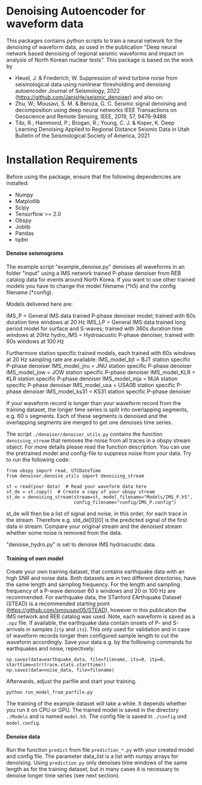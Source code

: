 # Denoising Autoencoder for waveform data

This packages contains python scripts to train a neural network for the denoising of waveform data, as used in the publication "Deep neural network based denoising of regional seismic waveforms and impact on analysis of North Korean nuclear tests".
This package is based on the work by  
 * Heuel, J. & Friederich, W. Suppression of wind turbine noise from seismological data using nonlinear thresholding and denoising autoencoder Journal of Seismology, 2022 (https://github.com/JanisHe/seismic_denoiser)
 and also on:
 * Zhu, W.; Mousavi, S. M. & Beroza, G. C. Seismic signal denoising and decomposition using deep neural networks IEEE Transactions on Geoscience and Remote Sensing, IEEE, 2019, 57, 9476-9488
 * Tibi, R.; Hammond, P.; Brogan, R.; Young, C. J. & Koper, K. Deep Learning Denoising Applied to Regional Distance Seismic Data in Utah Bulletin of the Seismological Society of America, 2021


# Installation Requirements

 Before using the package, ensure that the following dependencies are installed:

 * Numpy
 * Matplotlib
 * Scipy
 * Tensorflow >= 2.0
 * Obspy
 * Joblib
 * Pandas
 * tqdm


#### Denoise seismograms

The example script "example_denoise.py" denoises all waveforms in an folder "input" using a IMS network trained P-phase denoiser from REB catalog data for events around North Korea. 
If you want to use other trained models you have to change the model filename (*h5) and the config filename (*config).

Models delivered here are:

IMS_P = General IMS data trained P-phase denoiser model; trained with 60s duration time windows at 20 Hz
IMS_LP = General IMS data trained long period model for surface and S-waves; trained with 360s duration time windows at 20Hz
hydro_IMS = Hydroacustic P-phase denoiser, trained with 60s windows at 100 Hz


Furthermore station specific trained models, each trained with 60s windows at 20 Hz sampling rate are available:
IMS_model_bjt = BJT station specific P-phase denoiser
IMS_model_jnu = JNU station specific P-phase denoiser
IMS_model_jow = JOW station specific P-phase denoiser
IMS_model_KLR = KLR station specific P-phase denoiser
IMS_model_mja = MJA station specific P-phase denoiser
IMS_model_usa = USA0B station specific P-phase denoiser
IMS_model_ks31 = KS31 station specific P-phase denoiser



If your waveform record is longer than your waveform record from the training dataset, the longer time series is split into
overlapping segments, e.g. 60 s segments. Each of these segments is denoised and the overlapping segments are
merged to get one denoises time series.


The script `./denoiser/denoiser_utils.py` contains the function `denoising_stream` that removes the noise
from all traces in a obspy stream object. For more details please read the function description.
You can use the pretrained model and config-file to suppress noise from your data. Try to run the following code:
```
from obspy import read, UTCDateTime
from denoiser.denoise_utils import denoising_stream

st = read(your data)  # Read your waveform data here
st_de = st.copy()  # Create a copy of your obspy stream
st_de = denoising_stream(stream=st, model_filename="Models/IMS_P.h5",
                         config_filename="config/IMS_P.config")
```
st_de will then be a list of signal and noise, in this order, for each trace in the stream. Therefore e.g. std_de[0][0] is the predicted signal of the first data in stream.
Compare your original stream and the denoised stream whether some noise is removed from the data.

"denoise_hydro.py" is set to denoise IMS hydroacustic data. 


#### Training of own model

Create your own training dataset, that contains earthquake data with an high SNR and noise data. Both datasets
are in two different directories, have the same length and sampling frequency. For the length and sampling frequency of a P-wave denoiser
60 s windows and 20 or 100 Hz are recommended.
For earthquake data, the STanford EArthquake Dataset (STEAD) is a recommended starting point (https://github.com/smousavi05/STEAD), however in this publication the IMS network and REB catalog was used.
Note, each waveform is saved as a `.npz` file. If available, the earthquake data contain onsets of P- and S-arrivals
in samples (`itp` and `its`). This only used for validation and in case of waveform records longer then configured sample length to cut the waveform accordingly. Save your data e.g. by the folllowing commands for earthquakes and noise, repectively:
```
np.savez(data=earthquake_data, file=filename, its=0, itp=0, starttime=str(trace.stats.starttime))
np.savez(data=noise_data, file=filename)
```

Afterwards, adjust the parfile and start your training.

```
python run_model_from_parfile.py
```

The training of the example dataset will take a while. It depends whether you run it on CPU or GPU.
The trained model is saved in the directory `./Models` and is named `model.h5`. The config file is saved
in `./config` und `model.config`.


#### Denoise data
Run the function `predict` from file `prediction_*.py` with your created model and
config file. The parameter data_list is a list with numpy arrays for denoising.
Using `prediction.py` only denoises time windows of the same length as for the training dataset,
but in many cases it is necessary to denoise longer time series (see next section).




